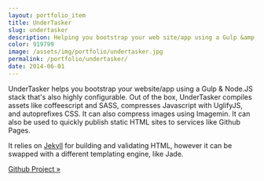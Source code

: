 ```yaml
---
layout: portfolio_item
title: UnderTasker
slug: undertasker
description: Helping you bootstrap your web site/app using a Gulp &amp; Node.js stack
color: 919799
image: /assets/img/portfolio/undertasker.jpg
permalink: /portfolio/undertasker/
date: 2014-06-01
---
```


UnderTasker helps you bootstrap your website/app using a Gulp & Node.JS stack that's also highly configurable. Out of the box, UnderTasker compiles assets like coffeescript and SASS, compresses Javascript with UglifyJS, and autoprefixes CSS. It can also compress images using Imagemin. It can also be used to quickly publish static HTML sites to services like Github Pages.

It relies on [Jekyll](https://jekyllrb.com/) for building and validating HTML, however it can be swapped with a different templating engine, like Jade.

[Github Project &raquo;](https://github.com/underlost/undertasker)
